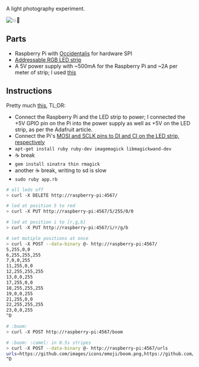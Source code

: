 A light photography experiment.

![:boom::camel:](https://f.cloud.github.com/assets/60566/96449/147aea60-66ae-11e2-9c8c-d507f145ebbb.png)

## Parts

- Raspberry Pi with [Occidentalis](http://learn.adafruit.com/adafruit-raspberry-pi-educational-linux-distro/occidentalis-v0-dot-2) for hardware SPI
- [Addressable RGB LED strip](http://adafruit.com/products/306)
- A 5V power supply with ~500mA for the Raspberry Pi and ~2A per meter of strip; I used [this](https://www.adafruit.com/products/658)

## Instructions

Pretty much [this](http://learn.adafruit.com/light-painting-with-raspberry-pi), TL;DR:

- Connect the Raspberry Pi and the LED strip to power; I connected the +5V GPIO pin on the Pi into the power supply as well as +5V on the LED strip, as per
the Adafruit article.
- Connect the Pi's [MOSI and SCLK pins to DI and CI on the LED strip, respectively](http://learn.adafruit.com/assets/1589)
- `apt-get install ruby ruby-dev imagemagick libmagickwand-dev`
- :coffee: break
- `gem install sinatra thin rmagick`
- another :coffee: break, writing to sd is slow
- `sudo ruby app.rb`

```sh
# all leds off
> curl -X DELETE http://raspberry-pi:4567/

# led at position 5 to red
> curl -X PUT http://raspberry-pi:4567/5/255/0/0

# led at position i to [r,g,b]
> curl -X PUT http://raspberry-pi:4567/i/r/g/b

# set mutiple positions at once
> curl -X POST --data-binary @- http://raspberry-pi:4567/
5,255,0,0
6,255,255,255
7,0,0,255
11,255,0,0
12,255,255,255
13,0,0,255
17,255,0,0
18,255,255,255
19,0,0,255
21,255,0,0
22,255,255,255
23,0,0,255
^D

# :boom:
> curl -X POST http://raspberry-pi:4567/boom

# :boom: :camel: in 0.5s stripes
> curl -X POST --data-binary @- http://raspberry-pi:4567/urls
urls=https://github.com/images/icons/emoji/boom.png,https://github.com/images/icons/emoji/camel.png&timeout=0.5
^D
```
